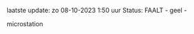 laatste update: 
zo 08-10-2023  1:50   uur 
Status: FAALT - geel - 
<div class="service Y">microstation</div>